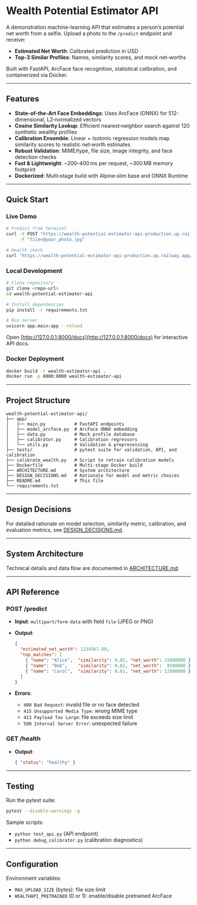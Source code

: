 # Wealth Potential Estimator API

A demonstration machine-learning API that estimates a person’s potential net worth from a selfie. Upload a photo to the `/predict` endpoint and receive:

* **Estimated Net Worth**: Calibrated prediction in USD
* **Top-3 Similar Profiles**: Names, similarity scores, and mock net-worths

Built with FastAPI, ArcFace face recognition, statistical calibration, and containerized via Docker. 

---

## Features

* **State-of-the-Art Face Embeddings**: Uses ArcFace (ONNX) for 512-dimensional, L2‑normalized vectors
* **Cosine Similarity Lookup**: Efficient nearest‑neighbor search against 120 synthetic wealthy profiles
* **Calibration Ensemble**: Linear + Isotonic regression models map similarity scores to realistic net‑worth estimates
* **Robust Validation**: MIME/type, file size, image integrity, and face detection checks
* **Fast & Lightweight**: \~200–400 ms per request, \~300 MB memory footprint
* **Dockerized**: Multi‑stage build with Alpine‑slim base and ONNX Runtime

---

## Quick Start

### Live Demo

```bash
# Predict from terminal
curl -X POST "https://wealth-potential-estimator-api-production.up.railway.app/predict" \
     -F "file=@your_photo.jpg"

# Health check
curl "https://wealth-potential-estimator-api-production.up.railway.app/health"
```

### Local Development

```bash
# Clone repository
git clone <repo-url>
cd wealth-potential-estimator-api

# Install dependencies
pip install -r requirements.txt

# Run server
uvicorn app.main:app --reload
```

Open [http://127.0.0.1:8000/docs](http://127.0.0.1:8000/docs) for interactive API docs.

### Docker Deployment

```bash
docker build -t wealth-estimator-api .
docker run -p 8000:8000 wealth-estimator-api
```

---

## Project Structure

```text
wealth-potential-estimator-api/
├── app/
│   ├── main.py           # FastAPI endpoints
│   ├── model_arcface.py  # ArcFace ONNX embedding
│   ├── data.py           # Mock profile database
│   ├── calibrator.py     # Calibration regressors
│   └── utils.py          # Validation & preprocessing
├── tests/                # pytest suite for validation, API, and calibration
├── calibrate_wealth.py   # Script to retrain calibration models
├── Dockerfile            # Multi-stage Docker build
├── ARCHITECTURE.md       # System architecture
├── DESIGN_DECISIONS.md   # Rationale for model and metric choices
├── README.md             # This file
└── requirements.txt
```

---

## Design Decisions

For detailed rationale on model selection, similarity metric, calibration, and evaluation metrics, see [DESIGN\_DECISIONS.md](./DESIGN_DECISIONS.md).

---

## System Architecture

Technical details and data flow are documented in [ARCHITECTURE.md](./ARCHITECTURE.md).

---

## API Reference

### POST /predict

* **Input**: `multipart/form-data` with field `file` (JPEG or PNG)
* **Output**:

  ```json
  {
    "estimated_net_worth": 1234567.89,
    "top_matches": [
      { "name": "Alice",  "similarity": 0.85, "net_worth": 15000000 },
      { "name": "Bob",    "similarity": 0.82, "net_worth":  8500000 },
      { "name": "Carol",  "similarity": 0.81, "net_worth": 12000000 }
    ]
  }
  ```
* **Errors**:

  * `400 Bad Request`: invalid file or no face detected
  * `415 Unsupported Media Type`: wrong MIME type
  * `413 Payload Too Large`: file exceeds size limit
  * `500 Internal Server Error`: unexpected failure

### GET /health

* **Output**:

  ```json
  { "status": "healthy" }
  ```

---

## Testing

Run the pytest suite:

```bash
pytest --disable-warnings -q
```

Sample scripts:

* `python test_api.py` (API endpoint)
* `python debug_calibrator.py` (calibration diagnostics)

---

## Configuration

Environment variables:

* `MAX_UPLOAD_SIZE` (bytes): file size limit
* `WEALTHAPI_PRETRAINED` (0 or 1): enable/disable pretrained ArcFace



